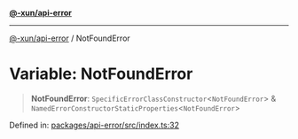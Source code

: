 [**@-xun/api-error**](../README.md)

***

[@-xun/api-error](../README.md) / NotFoundError

# Variable: NotFoundError

> **NotFoundError**: `SpecificErrorClassConstructor`\<`NotFoundError`\> & `NamedErrorConstructorStaticProperties`\<`NotFoundError`\>

Defined in: [packages/api-error/src/index.ts:32](https://github.com/Xunnamius/api-utils/blob/76aaa5b4cce48ea0bcd85fb368375b4a88bfa80f/packages/api-error/src/index.ts#L32)
